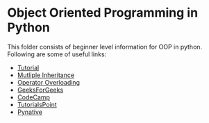 # Object Oriented Programming in Python

This folder consists of beginner level information for OOP in python.
<br/>
Following are some of useful links:<br/>
<ul>
    <li> <a href=https://www.youtube.com/watch?v=Ej_02ICOIgs&list=WL&index=18>Tutorial</a></li>
    <li> <a href=https://www.programiz.com/python-programming/multiple-inheritance>Mutliple Inheritance</a></li>
    <li> <a href=https://www.programiz.com/python-programming/operator-overloading>Operator Overloading</a></li>
    <li> <a href=https://www.geeksforgeeks.org/python-classes-and-objects/>GeeksForGeeks</a></li>
    <li> <a href=https://www.freecodecamp.org/news/object-oriented-programming-in-python/>CodeCamp</a></li>
    <li> <a href=https://www.tutorialspoint.com/python/python_classes_objects.htm>TutorialsPoint</a></li>
    <li> <a href=https://pynative.com/python/object-oriented-programming/>Pynative</a></li>
</ul>